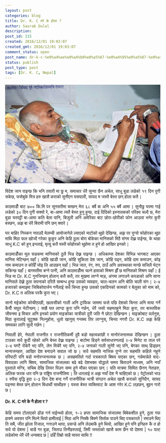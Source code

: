 ```yaml
---
layout: post
categories: blog
title: Dr. K. C मरे के होला ?
author: Saurab Dulal
description: 
post_id: 215
created: 2016/12/01 19:03:07
created_gmt: 2016/12/01 19:03:07
comment_status: open
post_name: dr-k-c-%e0%a4%ae%e0%a4%b0%e0%a5%87-%e0%a4%95%e0%a5%87-%e0%a4%b9%e0%a5%8b%e0%a4%b2%e0%a4%be
status: publish
post_type: post
tags: [Dr. K. C, Nepal]
---
```

<style>
body {
text-align: justify}
</style>

<!-- # Dr. K. C मरे के होला ? -->
![Dr K. C during fasting](/assets/img/drkc.jpg "Logo Title Text 1")

<!-- /assets/img/drkc.jpg -->
<!-- ![octree](/assets/img/octree.png){: .octree} -->

विदेश जान पाइन्छ कि भनि तयारी मा छु म, समाचार धेरै सुन्या छैन अचेल, साधु बुडा 
लडेको १९ दिन पुगी सकेछ, फसेबुके मित्र हरु खासै कराको सुनीएन यसपाली, सायद म जस्तै 
बेस्त छन् होला कतै `|`  

  


काठमाडौँ बाट ७०० कि.मि पर सुनसरीमा बस्छन् मेरा ६८ बर्षे बा अनि ५५ बर्षे आमा `|` 
सुन्दैछु घरमा गाई लडेको ३० दिन पुगी सक्यो रे, बा-आमा त्यतै बेस्त हुनु हुन्छ, 
दाई दिदिको इस्नातकको परिक्ष्य चल्दै छ, मेरा बुडा घरपट्टी बा-आमा कति बेला पानि, 
बिजुली अनि अमेरिका बाट छोरा-छोरीको फोन आउला भनेर कुरी बस्छन, अझ बा धेरै बिरामी 
पनि छन् क्यारे `|`  

  


घर बाहिर निस्कन नपाउदै मेलम्ची आयोजानेले ल्याएको माटोको थुप्रो देखिन्छ, अझ 
पर पुग्यो फोहोरका थुप्रा माथि मिठा फल खोज्दै गरेका कुकुर अनि केहि ठुला बोरा 
बोकेका मानिसको मिठै संगम देख्न पाईन्छ, के थाहा साधु K.C को हुन् इनलाई, मृत्यु कतै यस्तै फोहोरको थुप्रोमा त हुने हो आखिर इनको `|`   

  


काठमाडौँका मूल सडकमा मानिसको ठुलै भिड देख्न पाइन्छ `|` अधिकाम्स देशका विभिन्न 
भागबाट आएका मानिस भेटिन्छन् यहाँ `|` कोहि खाडी जान, कोहि सुकिला देश जान, कोहि 
पढ्न, कोहि दाम कमाउन, कोइ नाम कमाउन त कोहिँ जोइ लि आउछन् यहाँ `|` भिन्न जात, रंग, रुप, 
ठाउँ अनि अवस्थाका मान्छे सजिलै भेट्न सकिन्छ यहाँ `|` बागमतीमा बग्ने पानी, अनि 
काठमाडौँमा चल्ने हावाको मिश्रण झैँ छ मानिसको मिश्रण यहाँ `|` 
ई भिड मा Dr. K.C गुनजिन्छन् होलान् कतै कतै, तर मुखमा लाग्ने माड़, अंगमा लगाउने 
कपडाको अनि साना मानिसले देख्ने ठुला सपनाको दरिलै सम्बन्ध हुन्छ उसको व्यवहार, 
चाल-चलन अनि बोलि चाली संग `|` २-४ हजारको कमाइमा जिबिकोपार्जन गर्नेलाई सधै 
चिन्ता हुन्छ उसको एकदिनको कामको र बेलुका को माम को, Dr. K.C त अलिक परकै कुरा भए `|`  

  


सानो मईक्रोमा कोचीएपछी, खलासीको गाली अनि ट्राफिक जाममा फसे पछि देशको चिन्ता 
अनि माया गर्ने कैयौँ सपुत भेटीन्छन् `|` साह्रै घत लाग्दा कुरा पनि गर्छन्, धेरै जसो 
सहमतहुने मिठा कुरा, तर बास्तविक जीवनमा इ विचार अनि इनको प्रयोग माइक्रोका यात्रीको 
दुरी जति नै छोटा देखिन्छन `|` माइक्रोबाट वर्लनुस, मिठा कुरालाई घुटुक्क निल्नुहोस, 
धुलो खानुस् गन्तब्य तिर लाग्नुस्, चिन्ता नगरौ Dr. K.C अझ केहि समयका लागि सुत्दै गर्छन `|`   

  


नियाली हेरे, नेपाली राजनीत र राजनीतिकर्मी दुवै बडो महत्वकांछी र मानोरंजनात्मक 
देखिन्छन `|` ठुला टाउका सधै कुदी रहेको अनि बेस्त देख्न पाइन्छ `|` बाटोमा हिड्ने 
सर्वसाधारणलाई २-४ मिनेट वा ताल परे २-४ घण्टै रोकेरै भए पनि, लेन मिचेरै भए पनि, २-४ 
जनाको गाली सुनेरै भए पनि, बेगका साथ् हिड्छन् मान्यजनहरु, आखिर देश बनाउने सवाल जो छ `|` 
सधै सहमति नाजिक पुग्ने तर सहमति कहिले नहुने परिपाटी पनि बडो मनोरन्जनात्मक छ `|` असहमतिले 
गर्दा पत्रकारले बिषय पाएका छन्, गन्नेमान्नेले वाद-विवादका लागि बिषय, सामाजिक संजालका 
बढे बढे देशभक्त योद्धाले समय बिताउने माध्यम, अनि नयाँ पुस्ताले मन्त्रि, सचिब देखि लियर 
पिउन सम्म हुने मौका पाएका छन् `|` यति मात्रमा सिमित छैनन् नेताहरु, अलिक फरक धार पनि छ 
राष्ट्रिय राजनीतिमा `|` ति धारलाई त अझ नयाँ देश नै चाहिएको छ `|` पेट्रोलको भाउ २ रुपैया 
वृद्धि हुदा २-३ दिन देश बन्द गर्ने राजनीतिक भात्री संगठन अचेल खासै कराको सुनिदैन, सायद 
पढ्नमा बेस्त छन् होलान बिधार्थी साथीहरु `|` यस्ता बेस्त व्यक्तिवाट के आश गरेर K.C लड़छन्, 
बुझ्न गारो छ `|`   

  


#### Dr. K. C मरे के नै होला र ?  
केहि समय टोलाएको ढोंङ गर्न पाईन्थ्यो होला, १-२ हप्ता सामाजिक संजालमा बिबेकशील हुने, 
ठुला गफ हाक्ने अवसर पनि मिल्ने थियो हामीलाई | मिठा अनि निक्कै बिक्ने सिर्सक पाउने 
थिए पत्रकारले | रमाउने थिए ति सबै, जीत झोला रिजाल, गनाउने थापा, प्रसन्डे अनि लेउबाकै 
हुने थियो, आखिर हुने पनि इनिहरु कै त हो सधै यो देशमा | चाडै गर बुडा, जिताउ तिनीहरुलाई, 
तिमी जस्ताको खासै काम छैन यो देशमा | १० पल्ट लडेकोमा धेरै धेरै धन्यबाद छ |
उहिँ तिम्रो साहै व्यस्त साथि !!
